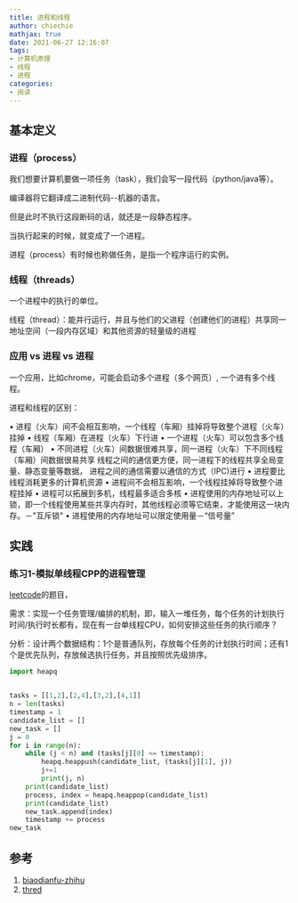 ```yaml
---
title: 进程和线程
author: chiechie
mathjax: true
date: 2021-06-27 12:16:07
tags:
- 计算机原理
- 线程
- 进程
categories:
- 阅读
---
```




## 基本定义

### 进程（process）

我们想要计算机要做一项任务（task），我们会写一段代码（python/java等）。

编译器将它翻译成二进制代码--机器的语言。

但是此时不执行这段断码的话，就还是一段静态程序。

当执行起来的时候，就变成了一个进程。

进程（process）有时候也称做任务，是指一个程序运行的实例。


### 线程（threads）

一个进程中的执行的单位。

线程（thread）：能并行运行，并且与他们的父进程（创建他们的进程）共享同一地址空间（一段内存区域）和其他资源的轻量级的进程


### 应用 vs 进程 vs 进程

一个应用，比如chrome，可能会启动多个进程（多个网页）, 一个进有多个线程。

进程和线程的区别：

• 进程（火车）间不会相互影响，一个线程（车厢）挂掉将导致整个进程（火车）挂掉
• 线程（车厢）在进程（火车）下行进
• 一个进程（火车）可以包含多个线程（车厢）
• 不同进程（火车）间数据很难共享，同一进程（火车）下不同线程（车厢）间数据很易共享
线程之间的通信更方便，同一进程下的线程共享全局变量、静态变量等数据，
进程之间的通信需要以通信的方式（IPC)进行
• 进程要比线程消耗更多的计算机资源
• 进程间不会相互影响，一个线程挂掉将导致整个进程挂掉
• 进程可以拓展到多机，线程最多适合多核
• 进程使用的内存地址可以上锁，即一个线程使用某些共享内存时，其他线程必须等它结束，才能使用这一块内存。－"互斥锁"
• 进程使用的内存地址可以限定使用量－“信号量”


## 实践

### 练习1-模拟单线程CPP的进程管理

[leetcode](https://leetcode-cn.com/problems/single-threaded-cpu/)的题目，

需求：实现一个任务管理/编排的机制，即，输入一堆任务，每个任务的计划执行时间/执行时长都有，现在有一台单线程CPU，如何安排这些任务的执行顺序？

分析：设计两个数据结构：1个是普通队列，存放每个任务的计划执行时间；还有1个是优先队列，存放候选执行任务，并且按照优先级排序。


```python
import heapq


tasks = [[1,2],[2,4],[3,2],[4,1]]
n = len(tasks)
timestamp = 1
candidate_list = []
new_task = []
j = 0
for i in range(n):
    while (j < n) and (tasks[j][0] <= timestamp):
        heapq.heappush(candidate_list, (tasks[j][1], j))
        j+=1
        print(j, n)
    print(candidate_list)
    process, index = heapq.heappop(candidate_list)
    print(candidate_list)
    new_task.append(index)
    timestamp += process
new_task
```



## 参考
1. [biaodianfu-zhihu](https://www.zhihu.com/question/25532384/answer/411179772)
2. [thred](https://www.youtube.com/watch?v=usyg5vbni34)